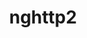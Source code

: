 ---
title: "nghttp2"
layout: cache
categories: [package, develop-2024-02-18]
meta: {"versions": ["1.48.0", "1.57.0"], "compilers": ["apple-clang@=15.0.0", "cce@=15.0.1", "gcc@=10.3.0", "gcc@=11.1.0", "gcc@=11.4.0", "gcc@=12.3.0", "gcc@=7.3.1", "gcc@=7.5.0", "gcc@=9.4.0", "oneapi@=2024.0.0"], "oss": ["amzn2", "rhel8", "sle_hpc15", "ubuntu18.04", "ubuntu20.04", "ubuntu22.04", "ventura"], "platforms": ["darwin", "linux"], "targets": ["aarch64", "neoverse_n1", "neoverse_v1", "neoverse_v2", "ppc64le", "x86_64_v3", "x86_64_v4", "zen4"], "stacks": ["aws-isc", "aws-isc-aarch64", "build_systems", "data-vis-sdk", "developer-tools", "e4s", "e4s-cray-rhel", "e4s-cray-sles", "e4s-neoverse-v2", "e4s-neoverse_v1", "e4s-oneapi", "e4s-power", "e4s-rocm-external", "ml-darwin-aarch64-mps", "ml-linux-x86_64-cpu", "ml-linux-x86_64-cuda", "ml-linux-x86_64-rocm", "radiuss", "radiuss-aws", "radiuss-aws-aarch64", "root", "tutorial"], "num_specs": 16, "num_specs_by_stack": {"root": 16, "ml-darwin-aarch64-mps": 1, "radiuss-aws-aarch64": 2, "aws-isc-aarch64": 2, "e4s-cray-rhel": 1, "radiuss-aws": 1, "aws-isc": 1, "build_systems": 1, "radiuss": 1, "developer-tools": 1, "e4s-cray-sles": 1, "e4s-neoverse_v1": 1, "e4s-power": 1, "data-vis-sdk": 1, "e4s": 2, "e4s-rocm-external": 1, "e4s-neoverse-v2": 1, "tutorial": 2, "ml-linux-x86_64-cpu": 1, "ml-linux-x86_64-cuda": 1, "ml-linux-x86_64-rocm": 1, "e4s-oneapi": 1}}
spec_details: [{"hash": "kiaime2am52ys5pkmqvnnmvwvbwdtxag", "compiler": "apple-clang@=15.0.0", "versions": ["1.57.0"], "os": "ventura", "platform": "darwin", "target": "aarch64", "variants": ["build_system=autotools"], "stacks": ["root", "ml-darwin-aarch64-mps"], "size": "-", "tarball": "https://binaries.spack.io/develop-2024-02-18/build_cache/darwin-ventura-aarch64/apple-clang-15.0.0/nghttp2-1.57.0/darwin-ventura-aarch64-apple-clang-15.0.0-nghttp2-1.57.0-kiaime2am52ys5pkmqvnnmvwvbwdtxag.spack"}, {"hash": "r22fdnbrpzhicfcovxzibqngca5mr5cq", "compiler": "gcc@=7.3.1", "versions": ["1.57.0"], "os": "amzn2", "platform": "linux", "target": "aarch64", "variants": ["build_system=autotools"], "stacks": ["root", "radiuss-aws-aarch64", "aws-isc-aarch64"], "size": "-", "tarball": "https://binaries.spack.io/develop-2024-02-18/build_cache/linux-amzn2-aarch64/gcc-7.3.1/nghttp2-1.57.0/linux-amzn2-aarch64-gcc-7.3.1-nghttp2-1.57.0-r22fdnbrpzhicfcovxzibqngca5mr5cq.spack"}, {"hash": "7pqojmwhzp62llwhydqrniz5i3bzcohy", "compiler": "cce@=15.0.1", "versions": ["1.57.0"], "os": "rhel8", "platform": "linux", "target": "zen4", "variants": ["build_system=autotools"], "stacks": ["root", "e4s-cray-rhel"], "size": "-", "tarball": "https://binaries.spack.io/develop-2024-02-18/build_cache/linux-rhel8-zen4/cce-15.0.1/nghttp2-1.57.0/linux-rhel8-zen4-cce-15.0.1-nghttp2-1.57.0-7pqojmwhzp62llwhydqrniz5i3bzcohy.spack"}, {"hash": "guyx7qgm7t6cpuxrwzkc6qnpao5marnt", "compiler": "gcc@=7.3.1", "versions": ["1.57.0"], "os": "amzn2", "platform": "linux", "target": "neoverse_n1", "variants": ["build_system=autotools"], "stacks": ["root", "radiuss-aws-aarch64", "aws-isc-aarch64"], "size": "-", "tarball": "https://binaries.spack.io/develop-2024-02-18/build_cache/linux-amzn2-neoverse_n1/gcc-7.3.1/nghttp2-1.57.0/linux-amzn2-neoverse_n1-gcc-7.3.1-nghttp2-1.57.0-guyx7qgm7t6cpuxrwzkc6qnpao5marnt.spack"}, {"hash": "h5ba7bo7htb2w5wq7rwdyrcgnsk24ij6", "compiler": "gcc@=7.3.1", "versions": ["1.57.0"], "os": "amzn2", "platform": "linux", "target": "x86_64_v3", "variants": ["build_system=autotools"], "stacks": ["root", "radiuss-aws", "aws-isc"], "size": "-", "tarball": "https://binaries.spack.io/develop-2024-02-18/build_cache/linux-amzn2-x86_64_v3/gcc-7.3.1/nghttp2-1.57.0/linux-amzn2-x86_64_v3-gcc-7.3.1-nghttp2-1.57.0-h5ba7bo7htb2w5wq7rwdyrcgnsk24ij6.spack"}, {"hash": "knh3b3eghvoa3tbmfh6wqupkar745nob", "compiler": "gcc@=7.5.0", "versions": ["1.57.0"], "os": "ubuntu18.04", "platform": "linux", "target": "x86_64_v3", "variants": ["build_system=autotools"], "stacks": ["root", "build_systems", "radiuss", "developer-tools"], "size": "-", "tarball": "https://binaries.spack.io/develop-2024-02-18/build_cache/linux-ubuntu18.04-x86_64_v3/gcc-7.5.0/nghttp2-1.57.0/linux-ubuntu18.04-x86_64_v3-gcc-7.5.0-nghttp2-1.57.0-knh3b3eghvoa3tbmfh6wqupkar745nob.spack"}, {"hash": "m2r5ckbeanqsssrq5lbgs6j3y3vt5izp", "compiler": "gcc@=10.3.0", "versions": ["1.57.0"], "os": "sle_hpc15", "platform": "linux", "target": "x86_64_v4", "variants": ["build_system=autotools"], "stacks": ["root", "e4s-cray-sles"], "size": "-", "tarball": "https://binaries.spack.io/develop-2024-02-18/build_cache/linux-sle_hpc15-x86_64_v4/gcc-10.3.0/nghttp2-1.57.0/linux-sle_hpc15-x86_64_v4-gcc-10.3.0-nghttp2-1.57.0-m2r5ckbeanqsssrq5lbgs6j3y3vt5izp.spack"}, {"hash": "ohg5dcbfpqarifee5xroby4vkj3gg5ta", "compiler": "gcc@=11.4.0", "versions": ["1.57.0"], "os": "ubuntu20.04", "platform": "linux", "target": "neoverse_v1", "variants": ["build_system=autotools"], "stacks": ["root", "e4s-neoverse_v1"], "size": "-", "tarball": "https://binaries.spack.io/develop-2024-02-18/build_cache/linux-ubuntu20.04-neoverse_v1/gcc-11.4.0/nghttp2-1.57.0/linux-ubuntu20.04-neoverse_v1-gcc-11.4.0-nghttp2-1.57.0-ohg5dcbfpqarifee5xroby4vkj3gg5ta.spack"}, {"hash": "q6tfp7y7r5r53p53ndppua4blehq7mdn", "compiler": "gcc@=9.4.0", "versions": ["1.57.0"], "os": "ubuntu20.04", "platform": "linux", "target": "ppc64le", "variants": ["build_system=autotools"], "stacks": ["root", "e4s-power"], "size": "-", "tarball": "https://binaries.spack.io/develop-2024-02-18/build_cache/linux-ubuntu20.04-ppc64le/gcc-9.4.0/nghttp2-1.57.0/linux-ubuntu20.04-ppc64le-gcc-9.4.0-nghttp2-1.57.0-q6tfp7y7r5r53p53ndppua4blehq7mdn.spack"}, {"hash": "5apb3dfpcehqjaw33smi5qhnuiqqk4de", "compiler": "gcc@=11.1.0", "versions": ["1.57.0"], "os": "ubuntu20.04", "platform": "linux", "target": "x86_64_v3", "variants": ["build_system=autotools"], "stacks": ["root", "data-vis-sdk"], "size": "-", "tarball": "https://binaries.spack.io/develop-2024-02-18/build_cache/linux-ubuntu20.04-x86_64_v3/gcc-11.1.0/nghttp2-1.57.0/linux-ubuntu20.04-x86_64_v3-gcc-11.1.0-nghttp2-1.57.0-5apb3dfpcehqjaw33smi5qhnuiqqk4de.spack"}, {"hash": "eznkc3ahn3zncp5thf74okohizi4yh6a", "compiler": "gcc@=11.4.0", "versions": ["1.57.0"], "os": "ubuntu20.04", "platform": "linux", "target": "x86_64_v3", "variants": ["build_system=autotools"], "stacks": ["root", "e4s", "e4s-rocm-external"], "size": "-", "tarball": "https://binaries.spack.io/develop-2024-02-18/build_cache/linux-ubuntu20.04-x86_64_v3/gcc-11.4.0/nghttp2-1.57.0/linux-ubuntu20.04-x86_64_v3-gcc-11.4.0-nghttp2-1.57.0-eznkc3ahn3zncp5thf74okohizi4yh6a.spack"}, {"hash": "wnqup5yfm3gtmzppy7zcogmcmavshpte", "compiler": "gcc@=11.4.0", "versions": ["1.48.0"], "os": "ubuntu20.04", "platform": "linux", "target": "x86_64_v3", "variants": ["build_system=autotools"], "stacks": ["root", "e4s"], "size": "-", "tarball": "https://binaries.spack.io/develop-2024-02-18/build_cache/linux-ubuntu20.04-x86_64_v3/gcc-11.4.0/nghttp2-1.48.0/linux-ubuntu20.04-x86_64_v3-gcc-11.4.0-nghttp2-1.48.0-wnqup5yfm3gtmzppy7zcogmcmavshpte.spack"}, {"hash": "3xmjrpit7mbfn365hfnzykt3qc2azjtf", "compiler": "gcc@=11.4.0", "versions": ["1.57.0"], "os": "ubuntu22.04", "platform": "linux", "target": "neoverse_v2", "variants": ["build_system=autotools"], "stacks": ["root", "e4s-neoverse-v2"], "size": "-", "tarball": "https://binaries.spack.io/develop-2024-02-18/build_cache/linux-ubuntu22.04-neoverse_v2/gcc-11.4.0/nghttp2-1.57.0/linux-ubuntu22.04-neoverse_v2-gcc-11.4.0-nghttp2-1.57.0-3xmjrpit7mbfn365hfnzykt3qc2azjtf.spack"}, {"hash": "tsxoxvv7sc7innartl65hht2eqf5lq4q", "compiler": "gcc@=11.4.0", "versions": ["1.57.0"], "os": "ubuntu22.04", "platform": "linux", "target": "x86_64_v3", "variants": ["build_system=autotools"], "stacks": ["root", "tutorial", "ml-linux-x86_64-cpu", "ml-linux-x86_64-cuda", "ml-linux-x86_64-rocm"], "size": "-", "tarball": "https://binaries.spack.io/develop-2024-02-18/build_cache/linux-ubuntu22.04-x86_64_v3/gcc-11.4.0/nghttp2-1.57.0/linux-ubuntu22.04-x86_64_v3-gcc-11.4.0-nghttp2-1.57.0-tsxoxvv7sc7innartl65hht2eqf5lq4q.spack"}, {"hash": "7kjkztwj7pwqlbwsoyqjzxeexs3jzca5", "compiler": "oneapi@=2024.0.0", "versions": ["1.57.0"], "os": "ubuntu22.04", "platform": "linux", "target": "x86_64_v3", "variants": ["build_system=autotools"], "stacks": ["root", "e4s-oneapi"], "size": "-", "tarball": "https://binaries.spack.io/develop-2024-02-18/build_cache/linux-ubuntu22.04-x86_64_v3/oneapi-2024.0.0/nghttp2-1.57.0/linux-ubuntu22.04-x86_64_v3-oneapi-2024.0.0-nghttp2-1.57.0-7kjkztwj7pwqlbwsoyqjzxeexs3jzca5.spack"}, {"hash": "5tdywvzboy66ylv2tm2p2dbjwbk72rer", "compiler": "gcc@=12.3.0", "versions": ["1.57.0"], "os": "ubuntu22.04", "platform": "linux", "target": "x86_64_v3", "variants": ["build_system=autotools"], "stacks": ["root", "tutorial"], "size": "-", "tarball": "https://binaries.spack.io/develop-2024-02-18/build_cache/linux-ubuntu22.04-x86_64_v3/gcc-12.3.0/nghttp2-1.57.0/linux-ubuntu22.04-x86_64_v3-gcc-12.3.0-nghttp2-1.57.0-5tdywvzboy66ylv2tm2p2dbjwbk72rer.spack"}]
---